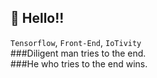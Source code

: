## 👋 Hello!!<br />
`Tensorflow`, `Front-End`, `IoTivity`
<br />
###Diligent man tries to the end.
<br />
###He who tries to the end wins.
